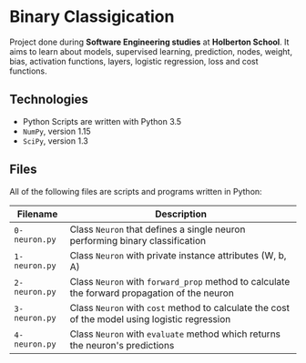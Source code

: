# Binary Classigication

Project done during **Software Engineering studies** at **Holberton School**. It aims to learn about models, supervised learning, prediction, nodes, weight, bias, activation functions, layers, logistic regression, loss and cost functions.

## Technologies
* Python Scripts are written with Python 3.5
* `NumPy`, version 1.15
* `SciPy`, version 1.3

## Files
All of the following files are scripts and programs written in Python:

| Filename | Description |
| -------- | ----------- |
| `0-neuron.py` | Class `Neuron` that defines a single neuron performing binary classification |
| `1-neuron.py` | Class `Neuron` with private instance attributes (W, b, A) |
| `2-neuron.py` | Class `Neuron` with `forward_prop` method to calculate the forward propagation of the neuron |
| `3-neuron.py` | Class `Neuron` with `cost` method to calculate the cost of the model using logistic regression |
| `4-neuron.py` | Class `Neuron` with `evaluate` method which returns the neuron's predictions |
